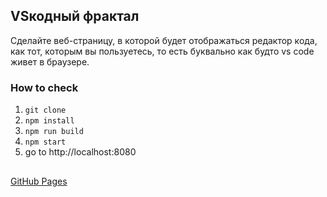 ## VSкодный фрактал

Сделайте веб-страницу, в которой будет отображаться редактор кода, как тот, которым вы пользуетесь, то есть буквально как будто vs code живет в браузере.

### How to check

1. `git clone`
2. `npm install`
3. `npm run build`
4. `npm start`
5. go to http://localhost:8080

##

[GitHub Pages](https://vakabunga.github.io/DustySchool-6.1-VScode-editor/)
